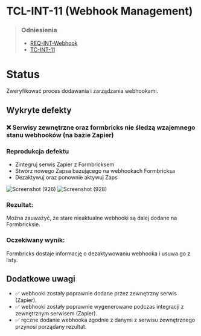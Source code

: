 # TCL-INT-11 (Webhook Management)
> ### Odniesienia
> - [REQ-INT-Webhook](https://github.com/KWAK-testing/Formbricks-tests/blob/main/docs/requirements.md#req-int-webhooks)
> - [TC-INT-11](https://github.com/KWAK-testing/Formbricks-tests/blob/main/docs/test-cases/high-level/integrations.md#tc-int-11)

# Status
Zweryfikować proces dodawania i zarządzania webhookami.

## Wykryte defekty

### ❌ Serwisy zewnętrzne oraz formbricks nie śledzą wzajemnego stanu webhooków (na bazie Zapier)

### Reprodukcja defektu
- Zintegruj serwis Zapier z Formbricksem
- Stwórz nowego Zapsa bazującego na webhookach Formbricksa
- Dezaktywuj oraz ponownie aktywuj Zaps

![Screenshot (926)](../seed/images/int-result-11-1.png)
![Screenshot (928)](../seed/images/int-result-11-2.png)

### Rezultat:
Można zauważyć, że stare nieaktualne webhooki są dalej dodane na Formbricksie.

### Oczekiwany wynik:
Formbricks dostaje informację o dezaktywowaniu webhooka i usuwa go z listy.

## Dodatkowe uwagi
- ✅ webhooki zostały poprawnie dodane przez zewnętrzny serwis (Zapier).
- ✅ webhooki zostały poprawnie wygenerowane podczas integracji z zewnętrznym serwisem (Zapier).
- ✅ ręczne dodanie webhooka zgodnie z danymi z serwisu zewnętrznego przynosi porządany rezultat.
